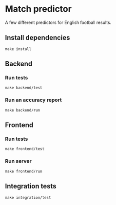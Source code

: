 # Match predictor

A few different predictors for English football results.

## Install dependencies

```shell
make install
```

## Backend

### Run tests

```shell
make backend/test
```

### Run an accuracy report

```shell
make backend/run
```

## Frontend

### Run tests

```shell
make frontend/test
```

### Run server

```shell
make frontend/run
```

## Integration tests

```shell
make integration/test
```
